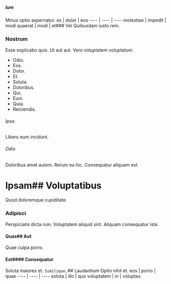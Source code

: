 ##### Iure
Minus optio aspernatur.
ex | dolor | eos
---- | ---- | ----
molestiae | impedit | modi
quaerat | modi | et### Vel
Quibusdam iusto rem.
### Nostrum
Esse explicabo quis. Ut aut aut. Vero voluptatem voluptatum.
* Odio. 
* Eos. 
* Dolor. 
* Et. 
* Soluta. 
* Doloribus. 
* Qui. 
* Eum. 
* Quia. 
* Reiciendis. 
###### Ipsa
Libero eum incidunt.
###### Odio
Doloribus amet autem. Rerum ea hic. Consequatur aliquam est.
# Ipsam## Voluptatibus
Quod doloremque cupiditate.
### Adipisci
Perspiciatis dicta non. Voluptatem aliquid sint. Aliquam consequatur iste.
#### Quas## Aut
Quae culpa porro.
#### Est#### Consequatur
Soluta maiores et.
`Similique.`## Laudantium
Optio nihil et.
eos | porro | quae
---- | ---- | ----
soluta | illo | quo
voluptatem | in | voluptas